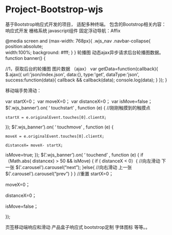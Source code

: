 # Project-Bootstrop-wjs
基于Bootstrop响应式开发的项目， 适配多种终端。
包含的Bootstrop相关内容：
响应式开发
栅格系统
javascript组件
固定浮动导航：Affix

@media screen and (max-width: 768px){
  .wjs_nav .navbar-collapse{
    position:absolute;  
    width:100%;
    background: #fff;
  }
}
轮播图
动态ajax异步请求后台轮播图数据。
function banner() {

//1，获取后台的轮播图  图片数据 （ajax）
    var getData=function(callback){
        $.ajax({
           url:'json/index.json',
           data:{},
           type:'get',
           dataType:'json',
           success:function(data){
                callback && callback(data);
                console.log(data);
            }
        });
    }

移动端手势滑动：

var startX=0；
var moveX=0；
var distanceX=0；
var isMove=false；
$(‘.wjs_banner’).on( ‘ touchstart’ ,  function (e) { //刚刚触摸到的触摸点

	startX = e.originalEvent.touches[0].clientX;
});
$(‘.wjs_banner’).on( ‘ touchmove’ ,  function (e) {

	moveX = e.originalEvent.touches[0].clientX;
        
	distanceX= moveX- startX;  
        
isMove=true;
});
$(‘.wjs_banner’).on( ‘ touchend’ ,  function (e) { 
	if（Math.abs( distancex) > 50 && isMove) {
	if ( distanceX  < 0）{
	//向左滑动  下一张
	$('.carousel').carousel(“next”);
}else{
        //向右滑动  上一张
	$('.carousel').carousel(“prev”)
}
}
//重置
startX=0；

moveX=0；

distanceX=0；

isMove=false；

});

页签移动端响应和滑动
产品盒子响应式
bootstrop定制
字体图标
等等。。

